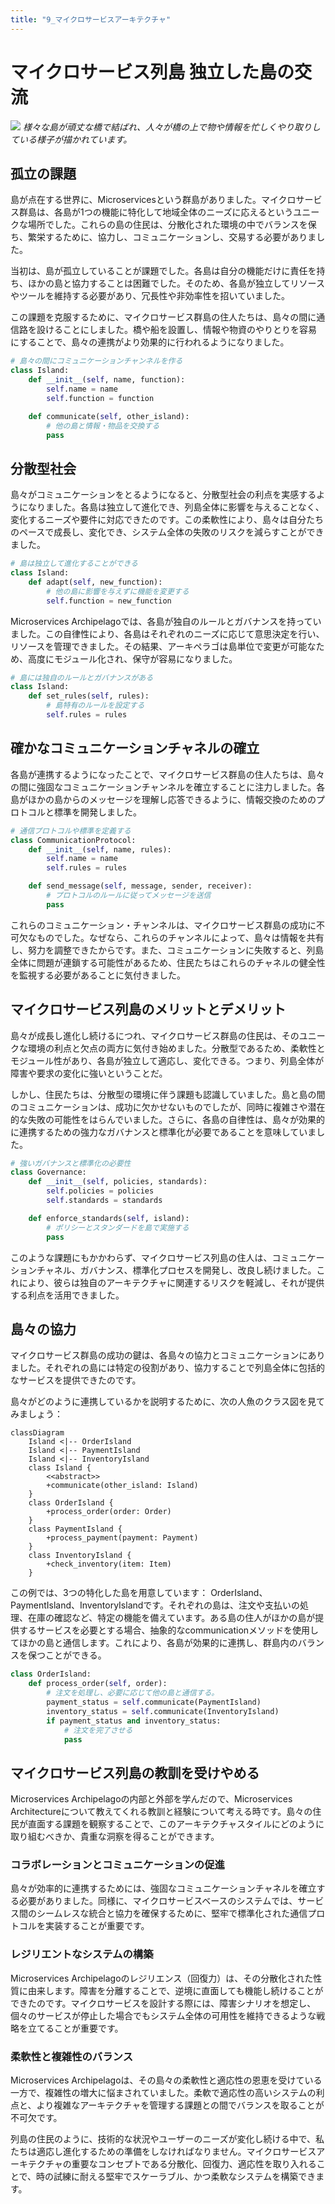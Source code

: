 ```yaml
---
title: "9_マイクロサービスアーキテクチャ"
---
```


# マイクロサービス列島 独立した島の交流
![](/images/20230329_software_architecture/9_microservices.png)
*様々な島が頑丈な橋で結ばれ、人々が橋の上で物や情報を忙しくやり取りしている様子が描かれています。*


## 孤立の課題
島が点在する世界に、Microservicesという群島がありました。マイクロサービス群島は、各島が1つの機能に特化して地域全体のニーズに応えるというユニークな場所でした。これらの島の住民は、分散化された環境の中でバランスを保ち、繁栄するために、協力し、コミュニケーションし、交易する必要がありました。

当初は、島が孤立していることが課題でした。各島は自分の機能だけに責任を持ち、ほかの島と協力することは困難でした。そのため、各島が独立してリソースやツールを維持する必要があり、冗長性や非効率性を招いていました。

この課題を克服するために、マイクロサービス群島の住人たちは、島々の間に通信路を設けることにしました。橋や船を設置し、情報や物資のやりとりを容易にすることで、島々の連携がより効果的に行われるようになりました。

```python
# 島々の間にコミュニケーションチャンネルを作る
class Island:
    def __init__(self, name, function):
        self.name = name
        self.function = function

    def communicate(self, other_island):
        # 他の島と情報・物品を交換する
        pass
```

## 分散型社会
島々がコミュニケーションをとるようになると、分散型社会の利点を実感するようになりました。各島は独立して進化でき、列島全体に影響を与えることなく、変化するニーズや要件に対応できたのです。この柔軟性により、島々は自分たちのペースで成長し、変化でき、システム全体の失敗のリスクを減らすことができました。

```python
# 島は独立して進化することができる
class Island:
    def adapt(self, new_function):
        # 他の島に影響を与えずに機能を変更する
        self.function = new_function
```

Microservices Archipelagoでは、各島が独自のルールとガバナンスを持っていました。この自律性により、各島はそれぞれのニーズに応じて意思決定を行い、リソースを管理できました。その結果、アーキペラゴは島単位で変更が可能なため、高度にモジュール化され、保守が容易になりました。

```python
# 島には独自のルールとガバナンスがある
class Island:
    def set_rules(self, rules):
        # 島特有のルールを設定する
        self.rules = rules
```

## 確かなコミュニケーションチャネルの確立
各島が連携するようになったことで、マイクロサービス群島の住人たちは、島々の間に強固なコミュニケーションチャンネルを確立することに注力しました。各島がほかの島からのメッセージを理解し応答できるように、情報交換のためのプロトコルと標準を開発しました。

```python
# 通信プロトコルや標準を定義する
class CommunicationProtocol:
    def __init__(self, name, rules):
        self.name = name
        self.rules = rules

    def send_message(self, message, sender, receiver):
        # プロトコルのルールに従ってメッセージを送信
        pass
```

これらのコミュニケーション・チャンネルは、マイクロサービス群島の成功に不可欠なものでした。なぜなら、これらのチャンネルによって、島々は情報を共有し、努力を調整できたからです。また、コミュニケーションに失敗すると、列島全体に問題が連鎖する可能性があるため、住民たちはこれらのチャネルの健全性を監視する必要があることに気付きました。

## マイクロサービス列島のメリットとデメリット
島々が成長し進化し続けるにつれ、マイクロサービス群島の住民は、そのユニークな環境の利点と欠点の両方に気付き始めました。分散型であるため、柔軟性とモジュール性があり、各島が独立して適応し、変化できる。つまり、列島全体が障害や要求の変化に強いということだ。

しかし、住民たちは、分散型の環境に伴う課題も認識していました。島と島の間のコミュニケーションは、成功に欠かせないものでしたが、同時に複雑さや潜在的な失敗の可能性をはらんでいました。さらに、各島の自律性は、島々が効果的に連携するための強力なガバナンスと標準化が必要であることを意味していました。

```python
# 強いガバナンスと標準化の必要性
class Governance:
    def __init__(self, policies, standards):
        self.policies = policies
        self.standards = standards

    def enforce_standards(self, island):
        # ポリシーとスタンダードを島で実施する
        pass
```

このような課題にもかかわらず、マイクロサービス列島の住人は、コミュニケーションチャネル、ガバナンス、標準化プロセスを開発し、改良し続けました。これにより、彼らは独自のアーキテクチャに関連するリスクを軽減し、それが提供する利点を活用できました。


## 島々の協力
マイクロサービス群島の成功の鍵は、各島々の協力とコミュニケーションにありました。それぞれの島には特定の役割があり、協力することで列島全体に包括的なサービスを提供できたのです。

島々がどのように連携しているかを説明するために、次の人魚のクラス図を見てみましょう：

```mermaid
classDiagram
    Island <|-- OrderIsland
    Island <|-- PaymentIsland
    Island <|-- InventoryIsland
    class Island {
        <<abstract>>
        +communicate(other_island: Island)
    }
    class OrderIsland {
        +process_order(order: Order)
    }
    class PaymentIsland {
        +process_payment(payment: Payment)
    }
    class InventoryIsland {
        +check_inventory(item: Item)
    }
```

この例では、3つの特化した島を用意しています： OrderIsland、PaymentIsland、InventoryIslandです。それぞれの島は、注文や支払いの処理、在庫の確認など、特定の機能を備えています。ある島の住人がほかの島が提供するサービスを必要とする場合、抽象的なcommunicationメソッドを使用してほかの島と通信します。これにより、各島が効果的に連携し、群島内のバランスを保つことができる。

```python
class OrderIsland:
    def process_order(self, order):
        # 注文を処理し、必要に応じて他の島と通信する。
        payment_status = self.communicate(PaymentIsland)
        inventory_status = self.communicate(InventoryIsland)
        if payment_status and inventory_status:
            # 注文を完了させる
            pass
```

## マイクロサービス列島の教訓を受けやめる
Microservices Archipelagoの内部と外部を学んだので、Microservices Architectureについて教えてくれる教訓と経験について考える時です。島々の住民が直面する課題を観察することで、このアーキテクチャスタイルにどのように取り組むべきか、貴重な洞察を得ることができます。

### コラボレーションとコミュニケーションの促進
島々が効率的に連携するためには、強固なコミュニケーションチャネルを確立する必要がありました。同様に、マイクロサービスベースのシステムでは、サービス間のシームレスな統合と協力を確保するために、堅牢で標準化された通信プロトコルを実装することが重要です。

### レジリエントなシステムの構築
Microservices Archipelagoのレジリエンス（回復力）は、その分散化された性質に由来します。障害を分離することで、逆境に直面しても機能し続けることができたのです。マイクロサービスを設計する際には、障害シナリオを想定し、個々のサービスが停止した場合でもシステム全体の可用性を維持できるような戦略を立てることが重要です。

### 柔軟性と複雑性のバランス
Microservices Archipelagoは、その島々の柔軟性と適応性の恩恵を受けている一方で、複雑性の増大に悩まされていました。柔軟で適応性の高いシステムの利点と、より複雑なアーキテクチャを管理する課題との間でバランスを取ることが不可欠です。

列島の住民のように、技術的な状況やユーザーのニーズが変化し続ける中で、私たちは適応し進化するための準備をしなければなりません。マイクロサービスアーキテクチャの重要なコンセプトである分散化、回復力、適応性を取り入れることで、時の試練に耐える堅牢でスケーラブル、かつ柔軟なシステムを構築できます。